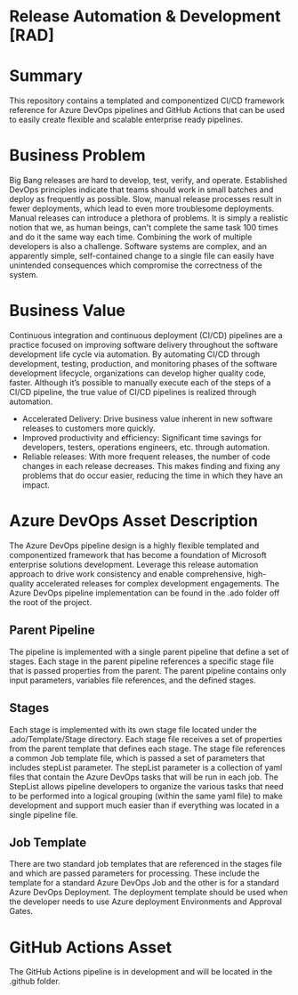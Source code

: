 # Release Automation & Development [RAD]

# Summary

This repository contains a templated and componentized CI/CD framework reference for Azure DevOps pipelines and GitHub Actions that can be used to easily create flexible and scalable enterprise ready pipelines.

# Business Problem

Big Bang releases are hard to develop, test, verify, and operate. Established DevOps principles indicate that teams should work in small batches and deploy as frequently as possible. Slow, manual release processes result in fewer deployments, which lead to even more troublesome deployments. Manual releases can introduce a plethora of problems. It is simply a realistic notion that we, as human beings, can't complete the same task 100 times and do it the same way each time. Combining the work of multiple developers is also a challenge. Software systems are complex, and an apparently simple, self-contained change to a single file can easily have unintended consequences which compromise the correctness of the system. 

# Business Value

Continuous integration and continuous deployment (CI/CD) pipelines are a practice focused on improving software delivery throughout the software development life cycle via automation. By automating CI/CD through development, testing, production, and monitoring phases of the software development lifecycle, organizations can develop higher quality code, faster. Although it’s possible to manually execute each of the steps of a CI/CD pipeline, the true value of CI/CD pipelines is realized through automation.
- Accelerated Delivery: Drive business value inherent in new software releases to customers more quickly. 
- Improved productivity and efficiency: Significant time savings for developers, testers, operations engineers, etc. through automation.
- Reliable releases: With more frequent releases, the number of code changes in each release decreases. This makes finding and fixing any problems that do occur easier, reducing the time in which they have an impact.


# Azure DevOps Asset Description 

The Azure DevOps pipeline design is a highly flexible templated and componentized framework that has become a foundation of Microsoft enterprise solutions development. Leverage this release automation approach to drive work consistency and enable comprehensive, high-quality accelerated releases for complex development engagements. The Azure DevOps pipeline implementation can be found in the .ado folder off the root of the project.

## Parent Pipeline

The pipeline is implemented with a single parent pipeline that define a set of stages.  Each stage in the parent pipeline references a specific stage file that is passed properties from the parent.  The parent pipeline contains only input parameters, variables file references, and the defined stages.

## Stages

Each stage is implemented with its own stage file located under the .ado/Template/Stage directory.  Each stage file receives a set of properties from the parent template that defines each stage.  The stage file references a common Job template file, which is passed a set of parameters that includes stepList parameter.  The stepList parameter is a collection of yaml files that contain the Azure DevOps tasks that will be run in each job.  The StepList allows pipeline developers to organize the various tasks that need to be performed into a logical grouping (within the same yaml file) to make development and support much easier than if everything was located in a single pipeline file.

## Job Template

There are two standard job templates that are referenced in the stages file and which are passed parameters for processing.  These include the template for a standard Azure DevOps Job and the other is for a standard Azure DevOps Deployment.  The deployment template should be used when the developer needs to use Azure deployment Environments and Approval Gates.

# GitHub Actions Asset

The GitHub Actions pipeline is in development and will be located in the .github folder.  